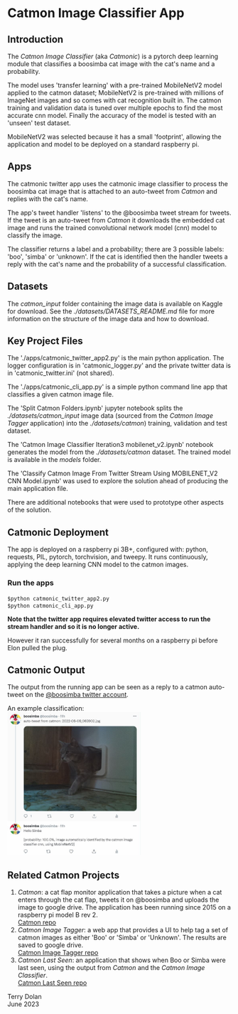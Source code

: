 # Catmon Image Classifier App

## Introduction
The *Catmon Image Classifier* (aka *Catmonic*) is a pytorch deep learning 
module that classifies a boosimba cat image with the cat's name and a 
probability.

The model uses 'transfer learning' with a  pre-trained MobileNetV2 model 
applied to the catmon dataset; MobileNetV2 is pre-trained with millions of 
ImageNet images and so comes with cat recognition built in.
The catmon training and validation data is tuned over multiple epochs to find 
the most accurate cnn model.
Finally the accuracy of the model is tested with an 'unseen' test dataset.

MobileNetV2 was selected because it has a small 'footprint', allowing the
application and model to be deployed on a standard raspberry pi.

## Apps
The catmonic twitter app uses the catmonic image classifier to process the 
boosimba cat image that is attached to an auto-tweet from *Catmon* and replies 
with the cat's name.

The app's tweet handler 'listens' to the @boosimba tweet stream for tweets. 
If the tweet is an auto-tweet from *Catmon* it downloads the embedded cat 
image and runs the trained convolutional network model (cnn) model to 
classify the image.
    
The classifier returns a label and a probability; there are 3 possible 
labels: 'boo', 'simba' or 'unknown'. 
If the cat is identified then the handler tweets a reply with the cat's name 
and the probability of a successful classification.

## Datasets
The *catmon_input* folder containing the image data is available on Kaggle 
for download. 
See the *./datasets/DATASETS_README.md* file for more information on the 
structure of the image data and how to download.

## Key Project Files
The './apps/catmonic_twitter_app2.py' is the main python application.
The logger configuration is in 'catmonic\_logger.py' and the private twitter
data is in 'catmonic\_twitter.ini' (not shared).

The './apps/catmonic_cli_app.py' is a simple python command line app that
classifies a given catmon image file.

The 'Split Catmon Folders.ipynb' jupyter notebook splits the 
*./datasets/catmon_input* image data (sourced from the *Catmon Image Tagger* 
application) into the *./datasets/catmon*) training, validation and test 
dataset. 

The 'Catmon Image Classifier Iteration3 mobilenet\_v2.ipynb' notebook
generates the model from the *./datasets/catmon* dataset. 
The trained model is available in the *models* folder.

The 
'Classify Catmon Image From Twitter Stream Using MOBILENET\_V2 CNN Model.ipynb'
was used to explore the solution ahead of producing the main application file.

There are additional notebooks that were used to prototype other aspects of
the solution.

## Catmonic Deployment
The app is deployed on a raspberry pi 3B+, configured with: 
python, requests, PIL, 
pytorch, torchvision, and tweepy.
It runs continuously, applying the deep learning CNN model to the catmon 
images.

### Run the apps
```
$python catmonic_twitter_app2.py
$python catmonic_cli_app.py
```
**Note that the twitter app requires elevated twitter access to run the stream 
handler and so it is no longer active.**

However it ran successfully for several months on a raspberry pi before Elon 
pulled the plug.

## Catmonic Output
The output from the running app can be seen as a reply to a catmon auto-tweet 
on the [@boosimba twitter account](https://twitter.com/boosimba).


An example classification:  
<img src="https://raw.githubusercontent.com/terrydolan/catmon-img-classifier/main/images/catmonic_classification_example_2022-08-08_083902.jpg" 
width="300">

## Related Catmon Projects
1. *Catmon*: a cat flap monitor application that takes a picture when a cat
enters through the cat flap, tweets it on @boosimba and uploads the image
to google drive. 
The application has been running since 2015 on a raspberry pi model B rev 2.  
[Catmon repo](https://github.com/terrydolan/catmon)
1. *Catmon Image Tagger*: a web app that provides a UI to help tag a set of 
catmon images as either 'Boo' or 'Simba' or 'Unknown'.
The results are saved to google drive.  
[Catmon Image Tagger repo](https://github.com/terrydolan/catmon-img-tag)
1. *Catmon Last Seen*: an application that shows when Boo or Simba were 
last seen, using the output from *Catmon* and the *Catmon Image Classifier*.  
[Catmon Last Seen repo](https://github.com/terrydolan/catmon-lastseen)

Terry Dolan  
June 2023